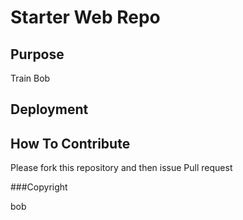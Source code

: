 # Starter Web Repo

## Purpose
Train Bob

## Deployment

## How To Contribute

Please fork this repository and then issue Pull request

###Copyright

bob